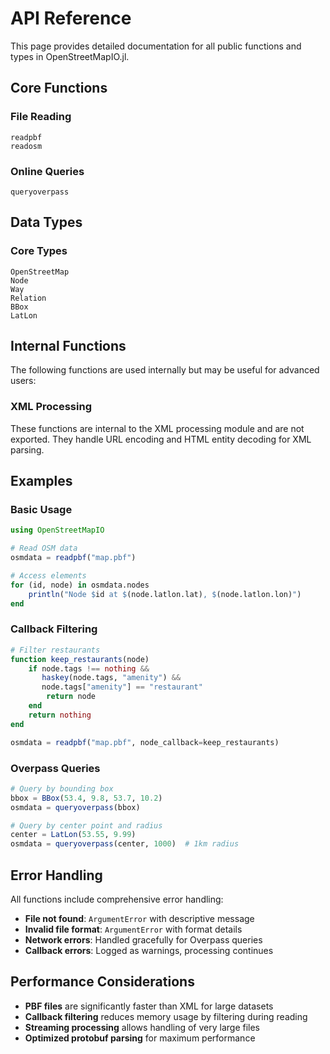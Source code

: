 # API Reference

This page provides detailed documentation for all public functions and types in OpenStreetMapIO.jl.

## Core Functions

### File Reading

```@docs
readpbf
readosm
```

### Online Queries

```@docs
queryoverpass
```

## Data Types

### Core Types

```@docs
OpenStreetMap
Node
Way
Relation
BBox
LatLon
```

## Internal Functions

The following functions are used internally but may be useful for advanced users:

### XML Processing

These functions are internal to the XML processing module and are not exported. They handle URL encoding and HTML entity decoding for XML parsing.

## Examples

### Basic Usage

```julia
using OpenStreetMapIO

# Read OSM data
osmdata = readpbf("map.pbf")

# Access elements
for (id, node) in osmdata.nodes
    println("Node $id at $(node.latlon.lat), $(node.latlon.lon)")
end
```

### Callback Filtering

```julia
# Filter restaurants
function keep_restaurants(node)
    if node.tags !== nothing &&
       haskey(node.tags, "amenity") &&
       node.tags["amenity"] == "restaurant"
        return node
    end
    return nothing
end

osmdata = readpbf("map.pbf", node_callback=keep_restaurants)
```

### Overpass Queries

```julia
# Query by bounding box
bbox = BBox(53.4, 9.8, 53.7, 10.2)
osmdata = queryoverpass(bbox)

# Query by center point and radius
center = LatLon(53.55, 9.99)
osmdata = queryoverpass(center, 1000)  # 1km radius
```

## Error Handling

All functions include comprehensive error handling:

- **File not found**: `ArgumentError` with descriptive message
- **Invalid file format**: `ArgumentError` with format details
- **Network errors**: Handled gracefully for Overpass queries
- **Callback errors**: Logged as warnings, processing continues

## Performance Considerations

- **PBF files** are significantly faster than XML for large datasets
- **Callback filtering** reduces memory usage by filtering during reading
- **Streaming processing** allows handling of very large files
- **Optimized protobuf parsing** for maximum performance
